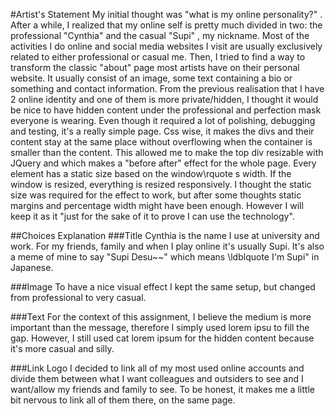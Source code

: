 #Artist's Statement
My initial thought was "what is my online personality?" . After a while, I realized that my online self is pretty much divided in two: the professional "Cynthia" and the casual "Supi" , my nickname. Most of the activities I do online and social media websites I visit are usually exclusively related to either professional or casual me. Then, I tried to find a way to transform the classic "about" page most artists have on their personal website. It usually consist of an image, some text containing a bio or something and contact information. From the previous realisation that I have 2 online identity and one of them is more private/hidden, I thought it would be nice to have hidden content under the professional and perfection mask everyone is wearing.
Even though it required a lot of polishing, debugging and testing, it's a really simple page. Css wise, it makes the divs and their content stay at the same place without overflowing when the container is smaller than the content. This allowed me to make the top div resizable with JQuery and which makes a "before after" effect for the whole page. Every element has a static size based on the window\rquote s width. If the window is resized, everything is resized responsively. I thought the static size was required for the effect to work, but after some thoughts static margins and percentage width might have been enough. However I will keep it as it "just for the sake of it to prove I can use the technology".

##Choices Explanation
###Title
Cynthia is the name I use at university and work. For my friends, family and when I play online it's usually Supi. It's also a meme of mine to say "Supi Desu~~" which means \ldblquote I'm Supi" in Japanese.

###Image
To have a nice visual effect I kept the same setup, but changed from professional to very casual.

###Text
For the context of this assignment, I believe the medium is more important than the message, therefore I simply used lorem ipsu to fill the gap. However, I still used cat lorem ipsum for the hidden content because it's more casual and silly.

###Link Logo
I decided to link all of my most used online accounts and divide them between what I want colleagues and outsiders to see and I want/allow my friends and family to see. To be honest, it makes me a little bit nervous to link all of them there, on the same page.

